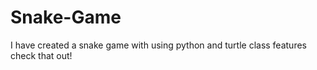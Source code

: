 # Snake-Game
I have created a snake game with using python and turtle class features check that out!

